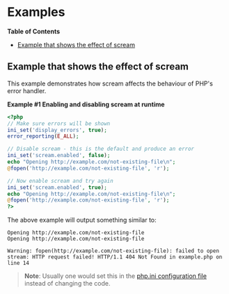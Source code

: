 Examples
========

**Table of Contents**

-   [Example that shows the effect of
    scream](/scream/examples.html#Example%20that%20shows%20the%20effect%20of%20scream)

Example that shows the effect of scream
---------------------------------------

This example demonstrates how scream affects the behaviour of PHP's
error handler.

**Example \#1 Enabling and disabling scream at runtime**

``` php
<?php
// Make sure errors will be shown
ini_set('display_errors', true);
error_reporting(E_ALL);

// Disable scream - this is the default and produce an error
ini_set('scream.enabled', false);
echo "Opening http://example.com/not-existing-file\n";
@fopen('http://example.com/not-existing-file', 'r');

// Now enable scream and try again
ini_set('scream.enabled', true);
echo "Opening http://example.com/not-existing-file\n";
@fopen('http://example.com/not-existing-file', 'r');
?>
```

The above example will output something similar to:

    Opening http://example.com/not-existing-file
    Opening http://example.com/not-existing-file

    Warning: fopen(http://example.com/not-existing-file): failed to open stream: HTTP request failed! HTTP/1.1 404 Not Found in example.php on line 14

> **Note**: <span class="simpara"> Usually one would set this in the
> <a href="/configuration/file.html" class="link">php.ini configuration file</a>
> instead of changing the code. </span>
